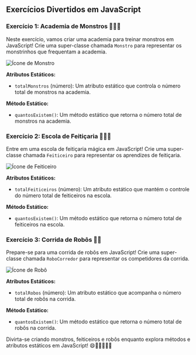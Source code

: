 ## Exercícios Divertidos em JavaScript

### Exercício 1: Academia de Monstros 🦹‍♂️👾

Neste exercício, vamos criar uma academia para treinar monstros em JavaScript! Crie uma super-classe chamada `Monstro` para representar os monstrinhos que frequentam a academia.

![Ícone de Monstro](https://emojipedia-us.s3.dualstack.us-west-1.amazonaws.com/thumbs/120/google/298/ogre_1f479.png)

**Atributos Estáticos:**
- `totalMonstros` (número): Um atributo estático que controla o número total de monstros na academia.

**Método Estático:**
- `quantosExistem()`: Um método estático que retorna o número total de monstros na academia.

### Exercício 2: Escola de Feitiçaria 🧙‍♀️✨

Entre em uma escola de feitiçaria mágica em JavaScript! Crie uma super-classe chamada `Feiticeiro` para representar os aprendizes de feitiçaria.

![Ícone de Feiticeiro](https://emojipedia-us.s3.dualstack.us-west-1.amazonaws.com/thumbs/120/apple/285/mage_1f9d9.png)

**Atributos Estáticos:**
- `totalFeiticeiros` (número): Um atributo estático que mantém o controle do número total de feiticeiros na escola.

**Método Estático:**
- `quantosExistem()`: Um método estático que retorna o número total de feiticeiros na escola.

### Exercício 3: Corrida de Robôs 🤖🏁

Prepare-se para uma corrida de robôs em JavaScript! Crie uma super-classe chamada `RoboCorredor` para representar os competidores da corrida.

![Ícone de Robô](https://emojipedia-us.s3.dualstack.us-west-1.amazonaws.com/thumbs/120/google/298/robot_1f916.png)

**Atributos Estáticos:**
- `totalRobos` (número): Um atributo estático que acompanha o número total de robôs na corrida.

**Método Estático:**
- `quantosExistem()`: Um método estático que retorna o número total de robôs na corrida.

Divirta-se criando monstros, feiticeiros e robôs enquanto explora métodos e atributos estáticos em JavaScript! 😄🦹‍♂️🧙‍♀️🤖
